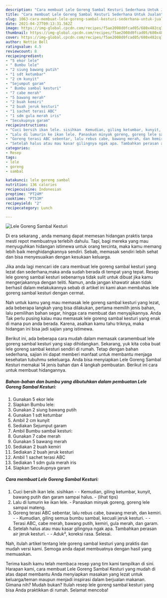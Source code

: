 ```yaml
---
description: "Cara membuat Lele Goreng Sambal Kesturi Sederhana Untuk Jualan"
title: "Cara membuat Lele Goreng Sambal Kesturi Sederhana Untuk Jualan"
slug: 1063-cara-membuat-lele-goreng-sambal-kesturi-sederhana-untuk-jualan
date: 2021-04-27T09:13:31.562Z
image: https://img-global.cpcdn.com/recipes/f5ae2008d0fcad05/680x482cq70/lele-goreng-sambal-kesturi-foto-resep-utama.jpg
thumbnail: https://img-global.cpcdn.com/recipes/f5ae2008d0fcad05/680x482cq70/lele-goreng-sambal-kesturi-foto-resep-utama.jpg
cover: https://img-global.cpcdn.com/recipes/f5ae2008d0fcad05/680x482cq70/lele-goreng-sambal-kesturi-foto-resep-utama.jpg
author: Nettie Bell
ratingvalue: 4.5
reviewcount: 8
recipeingredient:
- "5 ekor lele"
- " Bumbu lele"
- "2 siung bawang putih"
- "1 sdt ketumbar"
- "2 cm kunyit"
- "Sejumput garam"
- " Bumbu sambal kesturi"
- "7 cabe merah"
- "5 bawang merah"
- "2 buah kemiri"
- "2 buah jeruk kesturi"
- "1 sachet terasi ABC"
- "1 sdm gula merah iris"
- "Secukupnya garam"
recipeinstructions:
- "Cuci bersih ikan lele. sisihkan  Kemudian, giling ketumbar, kunyit, bawang putih dan garam sampai halus.           (lihat tips)"
- "Lalu di lumurin ke ikan lele. Panaskan minyak goreng, goreng lele sampai mateng."
- "Goreng terasi ABC sebentar, lalu rebus cabe, bawang merah, dan kemiri.  Kumudian, giling semua bumbu sambal, kecuali jeruk kesturi.  Terasi ABC, cabe merah, bawang putih, kemiri, gula merah, dan garam."
- "Setelah halus atau mau kasar gilingnya ngak apa. Tambahkan perasan air jeruk kesturi.   Aduk², koreksi rasa. Selesai."
categories:
- Resep
tags:
- lele
- goreng
- sambal

katakunci: lele goreng sambal 
nutrition: 136 calories
recipecuisine: Indonesian
preptime: "PT24M"
cooktime: "PT53M"
recipeyield: "2"
recipecategory: Lunch

---
```



![Lele Goreng Sambal Kesturi](https://img-global.cpcdn.com/recipes/f5ae2008d0fcad05/680x482cq70/lele-goreng-sambal-kesturi-foto-resep-utama.jpg)

Di era  sekarang , anda memang dapat memesan hidangan praktis tanpa mesti repot membuatnya terlebih dahulu. Tapi, bagi mereka yang mau menyuguhkan hidangan istimewa untuk orang tercinta, maka kamu memang lebih baik menghidangkannya sendiri. Sebab, memasak sendiri lebih sehat dan bisa menyesuaikan dengan kesukaan keluarga.

Jika anda lagi mencari ide cara membuat lele goreng sambal kesturi yang lezat dan sederhana,maka anda sudah berada di tempat yang tepat. Resep lele goreng sambal kesturi  sebenarnya tidak sulit untuk dibuat jika kamu mengerjakannya dengan teliti. Namun, anda jangan khawatir akan tidak berhasil dalam melakukannya 
sebab di artikel ini kami akan membahas lele goreng sambal kesturi dengan cermat.  



Nah untuk kamu yang mau memasak lele goreng sambal kesturi yang lezat, ada beberapa langkah yang bisa dilakukan, pertama memilih jenis bahan, lalu pemilihan bahan segar, hingga cara membuat dan menyajikannya. Anda Tak perlu pusing kalau mau memasak lele goreng sambal kesturi yang enak di mana pun anda berada. Karena, asalkan kamu  tahu triknya, maka hidangan ini bisa jadi sajian yang istimewa.

Berikut ini, ada beberapa cara mudah dalam memasak caramembuat lele goreng sambal kesturi yang siap dihidangkan. Sekarang, yuk kita coba buat lele goreng sambal kesturi sendiri di rumah. Tetap dengan bahan sederhana, sajian ini dapat memberi manfaat untuk membantu menjaga kesehatan tubuhmu sekeluarga. Anda bisa menyiapkan Lele Goreng Sambal Kesturi memakai 14 jenis bahan dan 4 langkah pembuatan. Berikut ini cara untuk membuat hidangannya.

<!--inarticleads1-->

##### Bahan-bahan dan bumbu yang dibutuhkan dalam pembuatan Lele Goreng Sambal Kesturi:

1. Gunakan 5 ekor lele
1. Siapkan  Bumbu lele:
1. Gunakan 2 siung bawang putih
1. Gunakan 1 sdt ketumbar
1. Ambil 2 cm kunyit
1. Sediakan Sejumput garam
1. Ambil  Bumbu sambal kesturi:
1. Gunakan 7 cabe merah
1. Gunakan 5 bawang merah
1. Sediakan 2 buah kemiri
1. Sediakan 2 buah jeruk kesturi
1. Ambil 1 sachet terasi ABC
1. Sediakan 1 sdm gula merah iris
1. Siapkan Secukupnya garam




<!--inarticleads2-->

##### Cara membuat Lele Goreng Sambal Kesturi:

1. Cuci bersih ikan lele. sisihkan -  - Kemudian, giling ketumbar, kunyit, bawang putih dan garam sampai halus. -           (lihat tips)
1. Lalu di lumurin ke ikan lele. - Panaskan minyak goreng, goreng lele sampai mateng.
1. Goreng terasi ABC sebentar, lalu rebus cabe, bawang merah, dan kemiri. -  - Kumudian, giling semua bumbu sambal, kecuali jeruk kesturi. -  - Terasi ABC, cabe merah, bawang putih, kemiri, gula merah, dan garam.
1. Setelah halus atau mau kasar gilingnya ngak apa. Tambahkan perasan air jeruk kesturi.  -  - Aduk², koreksi rasa. Selesai.




Nah, itulah artikel tentang  lele goreng sambal kesturi  yang praktis dan mudah versi kami. Semoga anda dapat membuatnya dengan hasil yang memuaskan. 

Terima kasih kamu telah membaca resep yang tim kami tampilkan di sini. Harapan kami, cara membuat  Lele Goreng Sambal Kesturi yang mudah di atas dapat membantu Anda menyiapkan masakan yang lezat untuk keluarga/teman maupun menjadi inspirasi dalam berjualan makanan. Gimana nih? Mudah bukan? Itulah resep lele goreng sambal kesturi yang bisa Anda praktikkan di rumah. Selamat mencoba!

